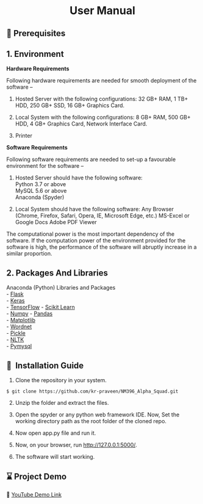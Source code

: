  <h1 align="center">User Manual</h1> 

## :key: Prerequisites  

## 1. Environment   

 __Hardware Requirements__

Following hardware requirements are needed for smooth deployment of the software –
1. Hosted Server with the following configurations:
  32 GB+ RAM, 1 TB+ HDD, 250 GB+ SSD, 16 GB+ Graphics Card.  

2. Local System with the following configurations:
  8 GB+ RAM, 500 GB+ HDD, 4 GB+ Graphics Card, Network Interface Card.  
 
3. Printer  

  __Software Requirements__  
  
  Following software requirements are needed to set-up a favourable environment for the software –  
  
1. Hosted Server should have the following software:  
  Python 3.7 or above  
  MySQL 5.6 or above  
  Anaconda (Spyder)  
  
2. Local System should have the following software:
   Any Browser (Chrome, Firefox, Safari, Opera, IE, Microsoft Edge, etc.)
   MS-Excel or Google Docs
   Adobe PDF Viewer  
   
The computational power is the most important dependency of the software. If the computation power of the environment provided for the software is high, the performance of the software will abruptly increase in a similar proportion.

## 2. Packages And Libraries  
  Anaconda (Python) Libraries and Packages  
      - [Flask](https://flask.palletsprojects.com/en/1.1.x/)  
      - [Keras](https://keras.io/)  
      - [TensorFlow](https://www.tensorflow.org/) 
      - [Scikit Learn](https://scikit-learn.org/stable/user_guide.html)  
      - [Numpy](https://numpy.org/)
      - [Pandas](https://pandas.pydata.org/pandas-docs/stable/getting_started/install.html)  
      - [Matplotlib](https://matplotlib.org/)  
      - [Wordnet](https://wordnet.princeton.edu/documentation)  
      - [Pickle](https://docs.python.org/3/library/pickle.html)   
      - [NLTK](https://www.nltk.org/_modules/nltk/corpus/reader/wordnet.html)  
      - [Pymysql](https://pymysql.readthedocs.io/en/latest/)  

## 🚀&nbsp; Installation Guide
1. Clone the repository in your system.
```
$ git clone https://github.com/kr-praveen/NM396_Alpha_Squad.git
```
2. Unzip the folder and extract the files.   

3. Open the spyder or any python web framework IDE. Now, Set the working directory path as the root folder of the cloned repo.  

4. Now open app.py file and run it.

5. Now, on your browser, run http://127.0.0.1:5000/.  

6. The software will start working.


## :hourglass: Project Demo
:movie_camera: [YouTube Demo Link](https://www.youtube.com/watch?v=53ePTxXjwTg)

